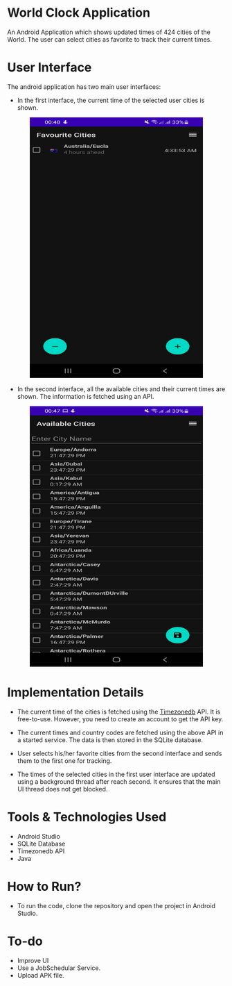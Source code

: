 # World Clock Application

An Android Application which shows updated times of 424 cities of the World. The user can select cities as favorite to track their current times.

# User Interface

The android application has two main user interfaces:

- In the first interface, the current time of the selected user cities is shown.

<p align="center">
    <img src="/Resources/first-activity.jpg" width="400" height="600">
</p>

- In the second interface, all the available cities and their current times are shown. The information is fetched using an API.

<p align="center">
    <img src="/Resources/second-activity.jpg" width="400" height="600">
</p>

# Implementation Details

- The current time of the cities is fetched using the <a href="https://timezonedb.com/references/list-time-zone">Timezonedb</a> API. It is free-to-use. However, you need to create an account to get the API key.

- The current times and country codes are fetched using the above API in a started service. The data is then stored in the SQLite database.

* User selects his/her favorite cities from the second interface and sends them to the first one for tracking.

* The times of the selected cities in the first user interface are updated using a background thread after reach second. It ensures that the main UI thread does not get blocked.

# Tools & Technologies Used

- Android Studio
- SQLite Database
- Timezonedb API
- Java

# How to Run?

- To run the code, clone the repository and open the project in Android Studio.

# To-do

- Improve UI
- Use a JobSchedular Service.
- Upload APK file.
